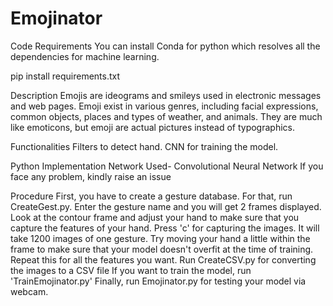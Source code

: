 # Emojinator
Code Requirements
You can install Conda for python which resolves all the dependencies for machine learning.

pip install requirements.txt

Description
Emojis are ideograms and smileys used in electronic messages and web pages. Emoji exist in various genres, including facial expressions, common objects, places and types of weather, and animals. They are much like emoticons, but emoji are actual pictures instead of typographics.

Functionalities
Filters to detect hand.
CNN for training the model.

Python Implementation
Network Used- Convolutional Neural Network
If you face any problem, kindly raise an issue

Procedure
First, you have to create a gesture database. For that, run CreateGest.py. Enter the gesture name and you will get 2 frames displayed. Look at the contour frame and adjust your hand to make sure that you capture the features of your hand. Press 'c' for capturing the images. It will take 1200 images of one gesture. Try moving your hand a little within the frame to make sure that your model doesn't overfit at the time of training.
Repeat this for all the features you want.
Run CreateCSV.py for converting the images to a CSV file
If you want to train the model, run 'TrainEmojinator.py'
Finally, run Emojinator.py for testing your model via webcam.
